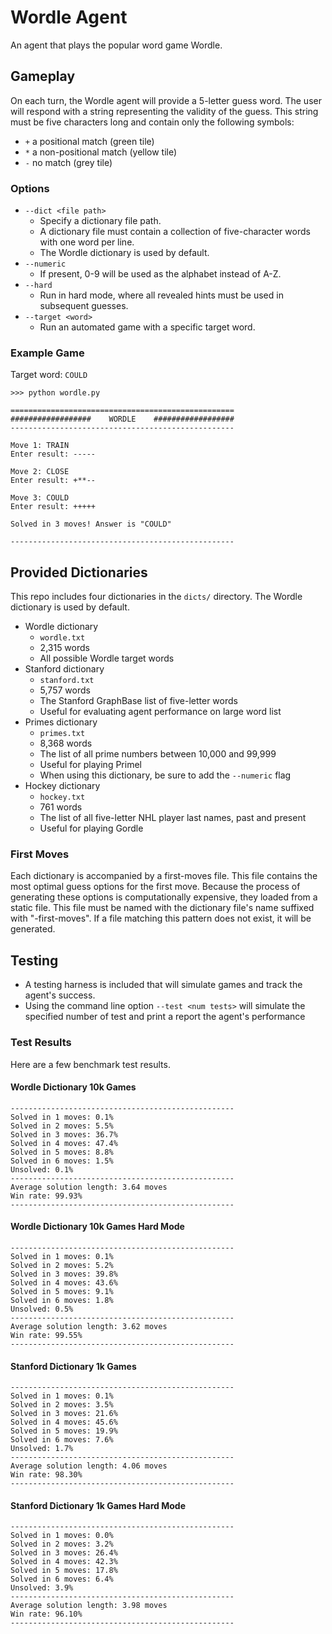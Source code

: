 # Wordle Agent
An agent that plays the popular word game Wordle.

## Gameplay

On each turn, the Wordle agent will provide a 5-letter guess word. The user
will respond with a string representing the validity of the guess. This
string must be five characters long and contain only the following symbols:

* `+` a positional match (green tile)
* `*` a non-positional match (yellow tile)
* `-` no match (grey tile)

### Options
* `--dict <file path>`
  * Specify a dictionary file path.
  * A dictionary file must contain a collection of five-character words with one word per line.
  * The Wordle dictionary is used by default.
* `--numeric`
  * If present, 0-9 will be used as the alphabet instead of A-Z.
* `--hard`
  * Run in hard mode, where all revealed hints must be used in subsequent guesses.
* `--target <word>`
  * Run an automated game with a specific target word.

### Example Game
Target word: `COULD`
```
>>> python wordle.py

==================================================
##################    WORDLE    ##################
--------------------------------------------------

Move 1: TRAIN
Enter result: -----

Move 2: CLOSE
Enter result: +**--

Move 3: COULD
Enter result: +++++

Solved in 3 moves! Answer is "COULD"

--------------------------------------------------
```

## Provided Dictionaries
This repo includes four dictionaries in the `dicts/` directory. The Wordle dictionary is used by default.
* Wordle dictionary
  * `wordle.txt`
  * 2,315 words
  * All possible Wordle target words
* Stanford dictionary
  * `stanford.txt`
  * 5,757 words
  * The Stanford GraphBase list of five-letter words
  * Useful for evaluating agent performance on large word list
* Primes dictionary
  * `primes.txt`
  * 8,368 words
  * The list of all prime numbers between 10,000 and 99,999
  * Useful for playing Primel
  * When using this dictionary, be sure to add the `--numeric` flag
* Hockey dictionary
  * `hockey.txt`
  * 761 words
  * The list of all five-letter NHL player last names, past and present
  * Useful for playing Gordle

### First Moves
Each dictionary is accompanied by a first-moves file. This file contains the most optimal guess options for the first move.
Because the process of generating these options is computationally expensive, they loaded from a static file. This file
must be named with the dictionary file's name suffixed with "-first-moves". If a file matching this pattern does not exist, it will be generated.

## Testing
* A testing harness is included that will simulate games and track the agent's success.
* Using the command line option `--test <num tests>` will simulate the specified number of test and print a report the agent's performance

### Test Results
Here are a few benchmark test results.

#### Wordle Dictionary 10k Games
```
--------------------------------------------------
Solved in 1 moves: 0.1%
Solved in 2 moves: 5.5%
Solved in 3 moves: 36.7%
Solved in 4 moves: 47.4%
Solved in 5 moves: 8.8%
Solved in 6 moves: 1.5%
Unsolved: 0.1%
--------------------------------------------------
Average solution length: 3.64 moves
Win rate: 99.93%
--------------------------------------------------
```

#### Wordle Dictionary 10k Games Hard Mode
```
--------------------------------------------------
Solved in 1 moves: 0.1%
Solved in 2 moves: 5.2%
Solved in 3 moves: 39.8%
Solved in 4 moves: 43.6%
Solved in 5 moves: 9.1%
Solved in 6 moves: 1.8%
Unsolved: 0.5%
--------------------------------------------------
Average solution length: 3.62 moves
Win rate: 99.55%
--------------------------------------------------
```

#### Stanford Dictionary 1k Games
```
--------------------------------------------------
Solved in 1 moves: 0.1%
Solved in 2 moves: 3.5%
Solved in 3 moves: 21.6%
Solved in 4 moves: 45.6%
Solved in 5 moves: 19.9%
Solved in 6 moves: 7.6%
Unsolved: 1.7%
--------------------------------------------------
Average solution length: 4.06 moves
Win rate: 98.30%
--------------------------------------------------
```

#### Stanford Dictionary 1k Games Hard Mode
```
--------------------------------------------------
Solved in 1 moves: 0.0%
Solved in 2 moves: 3.2%
Solved in 3 moves: 26.4%
Solved in 4 moves: 42.3%
Solved in 5 moves: 17.8%
Solved in 6 moves: 6.4%
Unsolved: 3.9%
--------------------------------------------------
Average solution length: 3.98 moves
Win rate: 96.10%
--------------------------------------------------
```